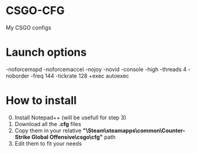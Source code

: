 # CSGO-CFG
My CSGO configs

# Launch options
-noforcemspd -noforcemaccel -nojoy -novid -console -high -threads 4 -noborder -freq 144 -tickrate 128 +exec autoexec

# How to install
0. Install Notepad++ (will be usefull for step 3)
1. Download all the **.cfg** files
2. Copy them in your relative **"\Steam\steamapps\common\Counter-Strike Global Offensive\csgo\cfg"** path
3. Edit them to fit your needs
